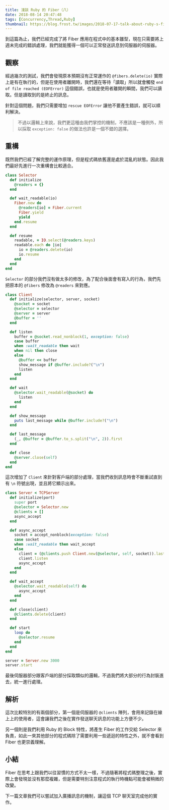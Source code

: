 ```yaml
---
title: 淺談 Ruby 的 Fiber（八）
date: 2018-08-14 20:47:48
tags: [Concurrency,Thread,Ruby]
thumbnail: https://blog.frost.tw/images/2018-07-17-talk-about-ruby-s-fiber-part-4/thumbnail.jpg
---
```

到這篇為止，我們已經完成了將 Fiber 應用在程式中的基本雛型，現在只需要將上週未完成的錯誤處理，我們就能獲得一個可以正常發送訊息到伺服器的伺服器。

<!--more-->

## 觀察

經過幾次的測試，我們會發現原本預期沒有正常運作的 `@fibers.delete(io)` 實際上是有在執行的，但是在使用者離開時，我們還在等待「讀取」所以就會觸發 `end of file reached (EOFError)` 這個錯誤，也就是使用者離開的瞬間，我們可以讀取。但是讀取到的是終止的訊息。

針對這個問題，我們只需要增加 `rescue EOFError` 讓他不要產生錯誤，就可以順利解決。

> 不過以邏輯上來說，我們更這種由我們掌控的機制，不應該是一種例外，所以採取 `exception: false` 的做法也許是一個不錯的選擇。

## 重構

既然我們已經了解完整的運作原理，但是程式碼依舊還是處於混亂的狀態。因此我們最好先進行一次重構會比較適合。

```ruby
class Selector
  def initialize
    @readers = {}
  end

  def wait_readable(io)
    Fiber.new do
      @readers[io] = Fiber.current
      Fiber.yield
      yield
    end.resume
  end

  def resume
    readable, = IO.select(@readers.keys)
    readable.each do |io|
      io = @readers.delete(io)
      io.resume
    end
  end
end
```

`Selector` 的部分我們沒有做太多的修改，為了配合後面會有寫入的行為，我們先把原本的 `@fibers` 修改為 `@readers` 來對應。

```ruby
class Client
  def initialize(selector, server, socket)
    @socket = socket
    @selector = selector
    @server = server
    @buffer = ''
  end

  def listen
    buffer = @socket.read_nonblock(1, exception: false)
    case buffer
    when :wait_readable then wait
    when nil then close
    else
      @buffer << buffer
      show_message if @buffer.include?("\n")
      listen
    end
  end

  def wait
    @selector.wait_readable(@socket) do
      listen
    end
  end

  def show_message
    puts last_message while @buffer.include?("\n")
  end

  def last_message
    (_, @buffer = @buffer.to_s.split("\n", 2)).first
  end

  def close
    @server.close(self)
  end
end
```

這次增加了 `Client` 來針對客戶端的部分處理，當我們收到訊息時會不斷重試直到有 `\n` 符號出現，並且將它顯示出來。

```ruby
class Server < TCPServer
  def initialize(port)
    super port
    @selector = Selector.new
    @clients = []
    async_accept
  end

  def async_accept
    socket = accept_nonblock(exception: false)
    case socket
    when :wait_readable then wait_accept
    else
      client = (@clients.push Client.new(@selector, self, socket)).last
      client.listen
      async_accept
    end
  end

  def wait_accept
    @selector.wait_readable(self) do
      async_accept
    end
  end

  def close(client)
    @clients.delete(client)
  end

  def start
    loop do
      @selector.resume
    end
  end
end

server = Server.new 3000
server.start
```

最後伺服器部分跟客戶端的部分採取類似的邏輯，不過我們將大部分的行為封裝進去，統一進行處理。

## 解析

這次比較特別的有兩個部分，第一個是伺服器的 `@clients` 陣列，會用來記錄在線上上的使用者，這會讓我們之後在實作發送聊天訊息的功能上方便不少。

另一個則是我們利用 Ruby 的 Block 特性，將產生 Fiber 的工作交給 Selector 來負責，如此一來其他部分的程式碼除了需要利用一些遞迴的特性之外，就不會看到 Fiber 也更崇義理解。

## 小結

Fiber 在思考上跟我們以往習慣的方式不太一樣，不過隨著將程式碼整理之後，實際上會發現並沒有那麼複雜，但是需要特別注意程式的執行時機點可能會被稍微的改變。

下一篇文章我們可以嘗試加入廣播訊息的機制，讓這個 TCP 聊天室完成他的實作。
